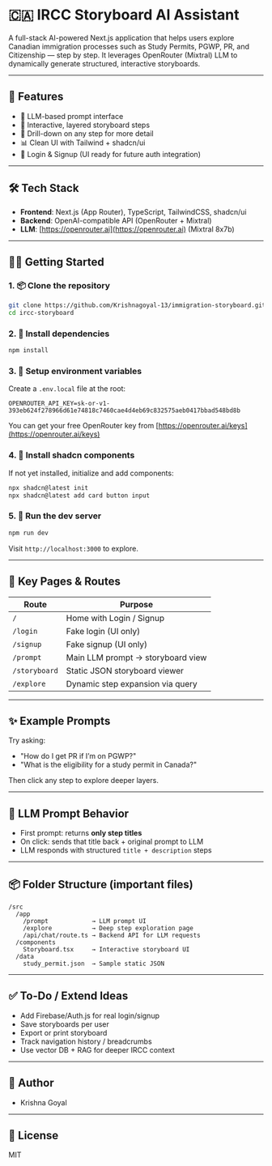 # 🇨🇦 IRCC Storyboard AI Assistant

A full-stack AI-powered Next.js application that helps users explore Canadian immigration processes such as Study Permits, PGWP, PR, and Citizenship — step by step. It leverages OpenRouter (Mixtral) LLM to dynamically generate structured, interactive storyboards.

---

## 🚀 Features

- 🤖 LLM-based prompt interface
- 📌 Interactive, layered storyboard steps
- 🧠 Drill-down on any step for more detail
- 📊 Clean UI with Tailwind + shadcn/ui
- 🔐 Login & Signup (UI ready for future auth integration)

---

## 🛠️ Tech Stack

- **Frontend**: Next.js (App Router), TypeScript, TailwindCSS, shadcn/ui
- **Backend**: OpenAI-compatible API (OpenRouter + Mixtral)
- **LLM**: [https://openrouter.ai](https://openrouter.ai) (Mixtral 8x7b)

---

## 🧑‍💻 Getting Started

### 1. 📦 Clone the repository
```bash
git clone https://github.com/Krishnagoyal-13/immigration-storyboard.git
cd ircc-storyboard
```

### 2. 🧬 Install dependencies
```bash
npm install
```

### 3. 🔐 Setup environment variables
Create a `.env.local` file at the root:
```env
OPENROUTER_API_KEY=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
```

You can get your free OpenRouter key from [https://openrouter.ai/keys](https://openrouter.ai/keys)

### 4. 💅 Install shadcn components
If not yet installed, initialize and add components:
```bash
npx shadcn@latest init
npx shadcn@latest add card button input
```

### 5. 🧠 Run the dev server
```bash
npm run dev
```

Visit `http://localhost:3000` to explore.

---

## 📁 Key Pages & Routes

| Route            | Purpose                                |
|------------------|----------------------------------------|
| `/`              | Home with Login / Signup               |
| `/login`         | Fake login (UI only)                   |
| `/signup`        | Fake signup (UI only)                  |
| `/prompt`        | Main LLM prompt → storyboard view      |
| `/storyboard`    | Static JSON storyboard viewer          |
| `/explore`       | Dynamic step expansion via query       |

---

## ✨ Example Prompts
Try asking:
- "How do I get PR if I’m on PGWP?"
- "What is the eligibility for a study permit in Canada?"

Then click any step to explore deeper layers.

---

## 🧠 LLM Prompt Behavior
- First prompt: returns **only step titles**
- On click: sends that title back + original prompt to LLM
- LLM responds with structured `title + description` steps

---

## 📦 Folder Structure (important files)
```
/src
  /app
    /prompt            → LLM prompt UI
    /explore           → Deep step exploration page
    /api/chat/route.ts → Backend API for LLM requests
  /components
    Storyboard.tsx     → Interactive storyboard UI
  /data
    study_permit.json  → Sample static JSON
```

---

## ✅ To-Do / Extend Ideas
- Add Firebase/Auth.js for real login/signup
- Save storyboards per user
- Export or print storyboard
- Track navigation history / breadcrumbs
- Use vector DB + RAG for deeper IRCC context

---

## 👤 Author
- Krishna Goyal

---

## 📄 License
MIT

